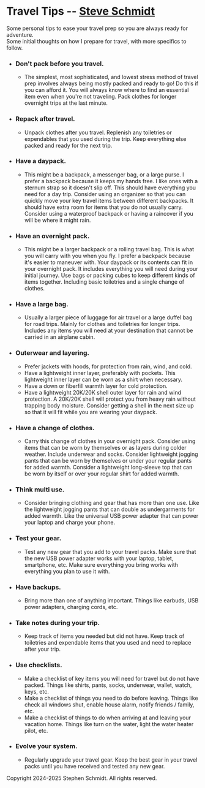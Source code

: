 
# Travel Tips -- [Steve Schmidt](https://steve.czmyt.com)

Some personal tips to ease your travel prep so you are always ready for adventure.<br />
Some initial thoughts on how I prepare for travel, with more specifics to follow.

- ### Don't pack before you travel.
    - The simplest, most sophisticated, and lowest stress method of travel prep involves always being mostly packed and ready to go!
        Do this if you can afford it.
        You will always know where to find an essential item even when you're not traveling.
        Pack clothes for longer overnight trips at the last minute.
- ### Repack after travel.
    - Unpack clothes after you travel.
        Replenish any toiletries or expendables that you used during the trip.
        Keep everything else packed and ready for the next trip.
- ### Have a daypack.
    - This might be a backpack, a messenger bag, or a large purse.
        I prefer a backpack because it keeps my hands free.
        I like ones with a sternum strap so it doesn't slip off.
        This should have everything you need for a day trip.
        Consider using an organizer so that you can quickly move your key travel items between different backpacks.
        It should have extra room for items that you do not usually carry.
        Consider using a waterproof backpack or having a raincover if you will be where it might rain.
- ### Have an overnight pack.
    - This might be a larger backpack or a rolling travel bag.
        This is what you will carry with you when you fly.
        I prefer a backpack because it's easier to maneuver with.
        Your daypack or its contents can fit in your overnight pack.
        It includes everything you will need during your initial journey.
        Use bags or packing cubes to keep different kinds of items together.
        Including basic toiletries and a single change of clothes.
- ### Have a large bag.
    - Usually a larger piece of luggage for air travel or a large duffel bag for road trips.
        Mainly for clothes and toiletries for longer trips.
        Includes any items you will need at your destination that cannot be carried in an airplane cabin.
- ### Outerwear and layering.
    - Prefer jackets with hoods, for protection from rain, wind, and cold.
    - Have a lightweight inner layer, preferably with pockets.
        This lightweight inner layer can be worn as a shirt when necessary.
    - Have a down or fiberfill warmth layer for cold protection.
    - Have a lightweight 20K/20K shell outer layer for rain and wind protection.
        A 20K/20K shell will protect you from heavy rain without trapping body moisture.
        Consider getting a shell in the next size up so that it will fit while you are wearing your daypack.
- ### Have a change of clothes.
    - Carry this change of clothes in your overnight pack.
        Consider using items that can be worn by themselves or as layers during colder weather.
        Include underwear and socks.
        Consider lightweight jogging pants that can be worn by themselves or under your regular pants for added warmth.
        Consider a lightweight long-sleeve top that can be worn by itself or over your regular shirt for added warmth.
- ### Think multi use.
    - Consider bringing clothing and gear that has more than one use.
        Like the lightweight jogging pants that can double as undergarments for added warmth.
        Like the universal USB power adapter that can power your laptop and charge your phone.
- ### Test your gear.
    - Test any new gear that you add to your travel packs.
        Make sure that the new USB power adapter works with your laptop, tablet, smartphone, etc.
        Make sure everything you bring works with everything you plan to use it with.
- ### Have backups.
    - Bring more than one of anything important.
        Things like earbuds, USB power adapters, charging cords, etc.
- ### Take notes during your trip.
    - Keep track of items you needed but did not have.
        Keep track of toiletries and expendable items that you used and need to replace after your trip.
- ### Use checklists.
    - Make a checklist of key items you will need for travel but do not have packed.
        Things like shirts, pants, socks, underwear, wallet, watch, keys, etc.
    - Make a checklist of things you need to do before leaving.
        Things like check all windows shut, enable house alarm, notify friends / family, etc.
    - Make a checklist of things to do when arriving at and leaving your vacation home.
        Things like turn on the water, light the water heater pilot, etc.
- ### Evolve your system.
    - Regularly upgrade your travel gear.
        Keep the best gear in your travel packs until you have received and tested any new gear.

<!--

# Unorganized Topics to Expand Upon

- List of Essential travel items.
- Modularity.
- Compactness.
- Weigh items.
- Vehicle organizer.
- Food & water.
- Books: Trucker atlas.
- Different seasons.
- TSA carry on / checked items list.
- Optional packs.
- Optional items.
- Road trips.
- Vehicle prep.
- Cycle expendable items.
- Prefer jackets with zippered pockets.
- Eat when you can.
- Sleep when you can.
- Emergency outfit.
- Things to avoid in jackets: heavy, water absorbing.

-->

Copyright 2024-2025 Stephen Schmidt.  All rights reserved.
